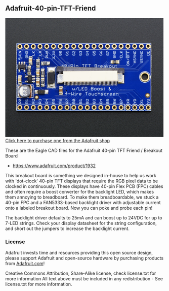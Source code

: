 ## Adafruit-40-pin-TFT-Friend

<a href="http://www.adafruit.com/products/1932"><img src="assets/image.jpg?raw=true" width="500px"><br/>
Click here to purchase one from the Adafruit shop</a>

These are the Eagle CAD files for the Adafruit 40-pin TFT Friend / Breakout Board
- https://www.adafruit.com/product/1932

This breakout board is something we designed in-house to help us work with 'dot-clock' 40-pin TFT displays that require the RGB pixel data to be clocked in continuously. These displays have 40-pin Flex PCB (FPC) cables and often require a boost converter for the backlight LED, which makes them annoying to breadboard. To make them breadboardable, we stuck a 40-pin FPC and a FAN5333-based backlight driver with adjustable current onto a labeled breakout board. Now you can poke and probe each pin!

The backlight driver defaults to 25mA and can boost up to 24VDC for up to 7-LED strings. Check your display datasheet for the string configuration, and short out the jumpers to increase the backlight current. 

### License

Adafruit invests time and resources providing this open source design, please support Adafruit and open-source hardware by purchasing products from [Adafruit.com](https://www.adafruit.com)!

Creative Commons Attribution, Share-Alike license, check license.txt for more information All text above must be included in any redistribution - 
See license.txt for more information.
